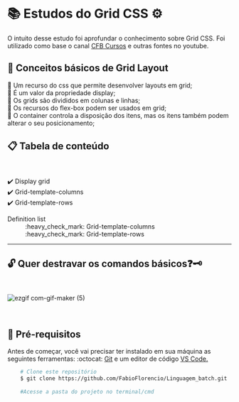 # :books: Estudos do Grid CSS :gear:

<p>O intuito desse estudo foi aprofundar o conhecimento sobre Grid CSS. Foi utilizado como base o canal <a href="https://www.youtube.com/playlist?list=PLx4x_zx8csUjBWkYq0VZBENH2K1siCmN6">CFB Cursos</a> e outras fontes no youtube.</p>

## :ledger: Conceitos básicos de Grid Layout


:small_blue_diamond: Um recurso do css que permite desenvolver layouts em grid;<br>
:small_blue_diamond: É um valor da propriedade display;<br>
:small_blue_diamond: Os grids são divididos em colunas e linhas;<br>
:small_blue_diamond: Os recursos do flex-box podem ser usados em grid;<br>
:small_blue_diamond: O container controla a disposição dos itens, mas os itens também podem alterar o seu posicionamento;<br>

## :clipboard: Tabela de conteúdo

<br>

:heavy_check_mark: Display grid<br>
:heavy_check_mark: Grid-template-columns<br>
:heavy_check_mark: Grid-template-rows<br>


<dl>
  <dt>Definition list</dt>  
  <dd>:heavy_check_mark: Grid-template-columns</dd>  
  <dd>:heavy_check_mark: Grid-template-rows</dd>    
</dl>


---


## :unlock: Quer destravar os comandos básicos:question::old_key:
<br>

![ezgif com-gif-maker (5)](https://user-images.githubusercontent.com/78650091/220229632-d7f811a0-0762-4f6d-a3ea-81bdb561f1d3.gif)


<br>

## :mag_right:  Pré-requisitos

<p>Antes de começar, você vai precisar ter instalado em sua máquina as seguintes ferramentas: :octocat: <a href="https://git-scm.com/downloads">Git</a> e um editor de código <a href="https://code.visualstudio.com/download">VS Code.</a></p>

```bash
    # Clone este repositório
    $ git clone https://github.com/FabioFlorencio/Linguagem_batch.git
	
    #Acesse a pasta do projeto no terminal/cmd    
	
```